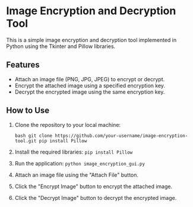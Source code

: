 # Image Encryption and Decryption Tool

This is a simple image encryption and decryption tool implemented in Python using the Tkinter and Pillow libraries.

## Features

- Attach an image file (PNG, JPG, JPEG) to encrypt or decrypt.
- Encrypt the attached image using a specified encryption key.
- Decrypt the encrypted image using the same encryption key.

## How to Use

1. Clone the repository to your local machine:

   ```bash git clone https://github.com/your-username/image-encryption-tool.git pip install Pillow```
2. Install the required libraries: ```pip install Pillow```
3. Run the application: ```python image_encryption_gui.py```
4. Attach an image file using the "Attach File" button.
5. Click the "Encrypt Image" button to encrypt the attached image.
6. Click the "Decrypt Image" button to decrypt the encrypted image.